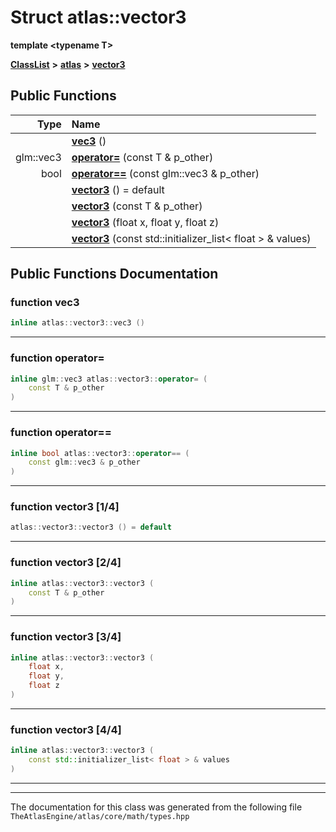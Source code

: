 

# Struct atlas::vector3

**template &lt;typename T&gt;**



[**ClassList**](annotated.md) **>** [**atlas**](namespaceatlas.md) **>** [**vector3**](structatlas_1_1vector3.md)










































## Public Functions

| Type | Name |
| ---: | :--- |
|   | [**vec3**](#function-vec3) () <br> |
|  glm::vec3 | [**operator=**](#function-operator) (const T & p\_other) <br> |
|  bool | [**operator==**](#function-operator_1) (const glm::vec3 & p\_other) <br> |
|   | [**vector3**](#function-vector3-14) () = default<br> |
|   | [**vector3**](#function-vector3-24) (const T & p\_other) <br> |
|   | [**vector3**](#function-vector3-34) (float x, float y, float z) <br> |
|   | [**vector3**](#function-vector3-44) (const std::initializer\_list&lt; float &gt; & values) <br> |




























## Public Functions Documentation




### function vec3 

```C++
inline atlas::vector3::vec3 () 
```




<hr>



### function operator= 

```C++
inline glm::vec3 atlas::vector3::operator= (
    const T & p_other
) 
```




<hr>



### function operator== 

```C++
inline bool atlas::vector3::operator== (
    const glm::vec3 & p_other
) 
```




<hr>



### function vector3 [1/4]

```C++
atlas::vector3::vector3 () = default
```




<hr>



### function vector3 [2/4]

```C++
inline atlas::vector3::vector3 (
    const T & p_other
) 
```




<hr>



### function vector3 [3/4]

```C++
inline atlas::vector3::vector3 (
    float x,
    float y,
    float z
) 
```




<hr>



### function vector3 [4/4]

```C++
inline atlas::vector3::vector3 (
    const std::initializer_list< float > & values
) 
```




<hr>

------------------------------
The documentation for this class was generated from the following file `TheAtlasEngine/atlas/core/math/types.hpp`

